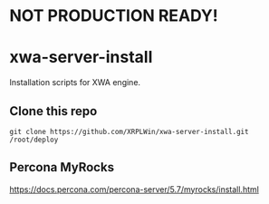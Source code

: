 # NOT PRODUCTION READY!

# xwa-server-install
Installation scripts for XWA engine.

## Clone this repo

```
git clone https://github.com/XRPLWin/xwa-server-install.git /root/deploy
```

## Percona MyRocks

https://docs.percona.com/percona-server/5.7/myrocks/install.html
